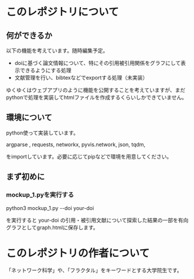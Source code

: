 # このレポジトリについて
## 何ができるか
以下の機能を考えています。随時編集予定。
- doiに基づく論文情報について、特にその引用被引用関係をグラフにして表示できるようにする処理
- 文献管理を行い、bibtexなどでexportする処理（未実装）

ゆくゆくはウェブアプリのように機能を公開することを考えていますが、まだpythonで処理を実装してhtmlファイルを作成するくらいしかできていません。

## 環境について
python使って実装しています。

argparse , 
requests, 
networkx, 
pyvis.network, 
json, 
tqdm, 

をimportしています。必要に応じてpipなどで環境を用意してください。

## まず初めに
### mockup_1.pyを実行する
python3 mockup_1.py --doi your-doi

を実行すると your-doi の引用・被引用文献について探索した結果の一部を有向グラフとしてgraph.htmlに保存します。

# このレポジトリの作者について
「ネットワーク科学」や、「フラクタル」をキーワードとする大学院生です。